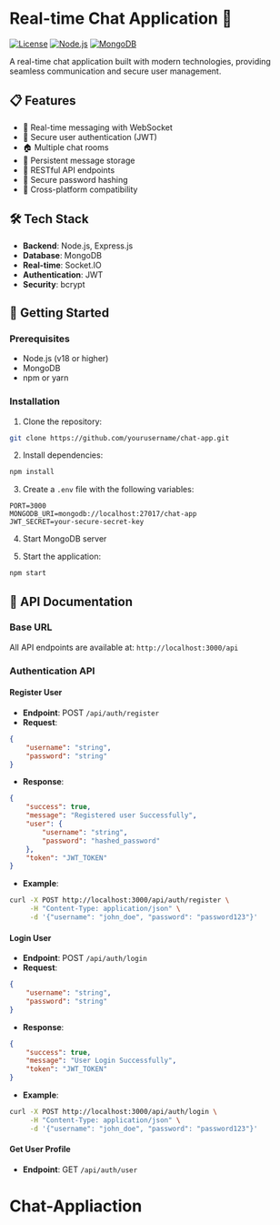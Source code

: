 # Real-time Chat Application 🚀

[![License](https://img.shields.io/badge/License-MIT-blue.svg)](LICENSE)
[![Node.js](https://img.shields.io/badge/Node.js-18.0.0-blue.svg)](https://nodejs.org/)
[![MongoDB](https://img.shields.io/badge/MongoDB-5.0.0-green.svg)](https://www.mongodb.com/)

A real-time chat application built with modern technologies, providing seamless communication and secure user management.

## 📋 Features

- 📱 Real-time messaging with WebSocket
- 🔐 Secure user authentication (JWT)
- 🏠 Multiple chat rooms
- 💾 Persistent message storage
- 📱 RESTful API endpoints
- 🔐 Secure password hashing
- 📱 Cross-platform compatibility

## 🛠️ Tech Stack

- **Backend**: Node.js, Express.js
- **Database**: MongoDB
- **Real-time**: Socket.IO
- **Authentication**: JWT
- **Security**: bcrypt

## 🚀 Getting Started

### Prerequisites

- Node.js (v18 or higher)
- MongoDB
- npm or yarn

### Installation

1. Clone the repository:
```bash
git clone https://github.com/yourusername/chat-app.git
```

2. Install dependencies:
```bash
npm install
```

3. Create a `.env` file with the following variables:
```
PORT=3000
MONGODB_URI=mongodb://localhost:27017/chat-app
JWT_SECRET=your-secure-secret-key
```

4. Start MongoDB server

5. Start the application:
```bash
npm start
```

## 📖 API Documentation

### Base URL
All API endpoints are available at: `http://localhost:3000/api`

### Authentication API

#### Register User
- **Endpoint**: POST `/api/auth/register`
- **Request**:
```json
{
    "username": "string",
    "password": "string"
}
```
- **Response**:
```json
{
    "success": true,
    "message": "Registered user Successfully",
    "user": {
        "username": "string",
        "password": "hashed_password"
    },
    "token": "JWT_TOKEN"
}
```
- **Example**:
```bash
curl -X POST http://localhost:3000/api/auth/register \
     -H "Content-Type: application/json" \
     -d '{"username": "john_doe", "password": "password123"}'
```

#### Login User
- **Endpoint**: POST `/api/auth/login`
- **Request**:
```json
{
    "username": "string",
    "password": "string"
}
```
- **Response**:
```json
{
    "success": true,
    "message": "User Login Successfully",
    "token": "JWT_TOKEN"
}
```
- **Example**:
```bash
curl -X POST http://localhost:3000/api/auth/login \
     -H "Content-Type: application/json" \
     -d '{"username": "john_doe", "password": "password123"}'
```

#### Get User Profile
- **Endpoint**: GET `/api/auth/user`
# Chat-Appliaction
